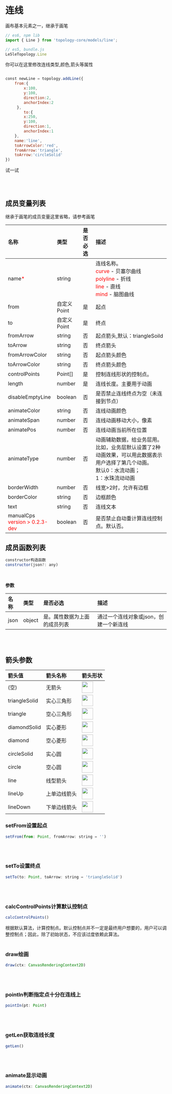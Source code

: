 # 连线

画布基本元素之一，继承于画笔
<div class="try-code">

``` javascript
// es6, npm lib
import { Line } from 'topology-core/models/line';

// es5, bundle.js
Le5leTopology.Line
```
</div>


你可以在这里修改连线类型,颜色,箭头等属性

<div class="try-code">

```javascript

const newLine = topology.addLine({
    from:{
        x:100,
        y:100,
        direction:2,
        anchorIndex:2
     },
        to:{
        x:250,
        y:100,
        direction:1,
        anchorIndex:1
    },
    name:'line',
    toArrowColor:'red',
    fromArrow:'triangle',
    toArrow:'circleSolid'
}) 

``` 

<a class="try" data-set="line">试一试</a>

</div>
<br>
<br>

## 成员变量列表

继承于画笔的成员变量这里省略，请参考画笔

|名称|类型|是否必选|描述|
|:---|:---|:---|:---|
|name<font color=red>*</font>|string||连线名称。<br><font color=red>curve</font> - 贝塞尔曲线<br><font color=red>polyline</font> - 折线<br><font color=red>line</font> - 直线<br><font color=red>mind</font> - 脑图曲线<br>|
|from|自定义Point|是|起点|
|to|自定义Point|是|终点|
|fromArrow|string|否|起点箭头,默认：triangleSoild|
|toArrow|string|否|终点箭头|
|fromArrowColor|string|否|起点箭头颜色|
|toArrowColor|string|否|终点箭头颜色|
|controlPoints|Point[]|是|控制连线形状的控制点。|
|length|number|是|连线长度。主要用于动画|
|disableEmptyLine|boolean|否|是否禁止连线终点为空（未连接到节点）|
|animateColor|string|否|连线动画颜色|
|animateSpan|number|否|连线动画移动大小，像素|
|animatePos|number|否|连线动画当前所在位置|
|animateType|number|否|动画辅助数据，给业务层用。比如，业务层默认设置了2种动画效果，可以用此数据表示用户选择了第几个动画。<br>默认0：水流动画；<br>1：水珠流动动画|
|borderWidth|number|否|线宽>2时，允许有边框|
|borderColor|string|否|边框颜色|
|text|string|否|连线文本|
|manualCps <br><font color=red>version > 0.2.3-dev</font>|boolean|否|是否禁止自动重计算连线控制点。默认否。|

## 成员函数列表


<div class="try-code">

```javascript
constructor构造函数
constructor(json?: any)
```
</div>
<br>

**参数**

|名称|类型|是否必选|描述|
|:---|:---|:---|:---|
|json|object|是。属性数据为上面的成员列表|通过一个连线对象或json，创建一个新连线|

<br>
<br>

## 箭头参数

|箭头值|箭头名称|箭头形状|
|:---|:---|:---|
|(空)|无箭头|<img src="https://cdn.nlark.com/yuque/0/2019/png/179380/1571387509238-1aca52e9-02b6-489e-a981-89639dc2b82a.png?x-oss-process=image%2Fresize%2Cw_70" width="35.5px"> </img>|
|triangleSolid|实心三角形|<img src="https://cdn.nlark.com/yuque/0/2019/png/179380/1571387524726-93186131-b2fc-4042-80c7-402c00b7a346.png?x-oss-process=image%2Fresize%2Cw_62" width="35.5px"></img>|
|triangle|空心三角形|<img src="https://cdn.nlark.com/yuque/0/2019/png/179380/1571387540149-f36b1213-b7b5-429f-9129-571d24260ccf.png" width="35.5px"></img>|
|diamondSolid|实心菱形|<img src="https://cdn.nlark.com/yuque/0/2019/png/179380/1571387559591-2b2846c7-dc66-4aa7-af3e-9dc397a30108.png?x-oss-process=image%2Fresize%2Cw_70" width="35.5px"></img>|
|diamond|空心菱形|<img src="https://cdn.nlark.com/yuque/0/2019/png/179380/1571387581182-a87f2f21-3fd9-418a-bfb4-665991dc284d.png?x-oss-process=image%2Fresize%2Cw_56" width="35.5px"></img>|
|circleSolid|实心圆|<img src="https://cdn.nlark.com/yuque/0/2019/png/179380/1571387595107-818d0a0e-6dea-4027-bf06-096347216300.png?x-oss-process=image%2Fresize%2Cw_62" width="35.5px"></img>|
|circle|空心圆|<img src="https://cdn.nlark.com/yuque/0/2019/png/179380/1571387607798-c85e327c-5e0a-4e15-8feb-989f414002dc.png" width="35.5px"></img>|
|line|线型箭头|<img src="https://cdn.nlark.com/yuque/0/2019/png/179380/1571387618738-d6b8b161-f22a-44cb-a1b3-487fe3596392.png" width="35.5px"></img>|
|lineUp|上单边线箭头|<img src="https://cdn.nlark.com/yuque/0/2019/png/179380/1571387635119-efb84774-79fa-4723-b9bf-02e605bd1aaa.png?x-oss-process=image%2Fresize%2Cw_58" width="35.5px"></img>|
|lineDown|下单边线箭头|<img src="https://cdn.nlark.com/yuque/0/2019/png/179380/1571387645662-dd08fd99-a4ca-4220-b592-ff7621544c09.png?x-oss-process=image%2Fresize%2Cw_52" width="35.5px"></img>|

### setFrom设置起点
<div class="try-code">

```javascript
setFrom(from: Point, fromArrow: string = '')
```
</div>
<br>
<br> 

### setTo设置终点
<div class="try-code">

```javascript
setTo(to: Point, toArrow: string = 'triangleSolid')
```
</div>
<br>
<br> 

### calcControlPoints计算默认控制点
<div class="try-code">

```javascript
calcControlPoints()
```
</div>
根据默认算法，计算控制点。默认控制点并不一定是最终用户想要的，用户可以调整控制点；因此，除了初始状态，不应该过度依赖此算法。
<br>
<br> 

### draw绘画
<div class="try-code">

```javascript
draw(ctx: CanvasRenderingContext2D)
```
</div>
<br>
<br>

### pointIn判断指定点十分在连线上
<div class="try-code">

```javascript
pointIn(pt: Point)
```
</div>
<br>
<br>

### getLen获取连线长度
<div class="try-code">

```javascript
getLen()
```
</div>
<br>
<br>

### animate显示动画
<div class="try-code">

```javascript
animate(ctx: CanvasRenderingContext2D)
```
</div>